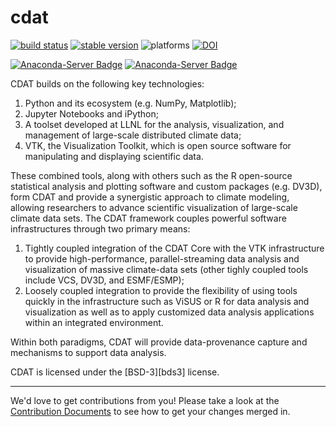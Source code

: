 cdat
======
[![build status](https://travis-ci.org/CDAT/cdat.svg?branch=master)](https://travis-ci.org/CDAT/cdat/builds)
[![stable version](http://img.shields.io/badge/stable%20version-8.1-brightgreen.svg)](https://github.com/CDAT/cdat/releases/tag/v8.1)
![platforms](http://img.shields.io/badge/platforms-linux%20|%20osx-lightgrey.svg)
[![DOI](https://zenodo.org/badge/DOI/10.5281/zenodo.2586088.svg)](https://doi.org/10.5281/zenodo.2586088)

[![Anaconda-Server Badge](https://anaconda.org/cdat/cdat/badges/installer/conda.svg)](https://conda.anaconda.org/cdat)
[![Anaconda-Server Badge](https://anaconda.org/cdat/cdat/badges/downloads.svg)](https://anaconda.org/cdat/cdat)

CDAT builds on the following key technologies:

  1. Python and its ecosystem (e.g. NumPy, Matplotlib);
  2. Jupyter Notebooks and iPython;
  3. A toolset developed at LLNL for the analysis, visualization, and management of large-scale distributed climate data;
  4. VTK, the Visualization Toolkit, which is open source software for manipulating and displaying scientific data.

These combined tools, along with others such as the R open-source statistical
analysis and plotting software and custom packages (e.g. DV3D), form CDAT
and provide a synergistic approach to climate modeling, allowing researchers to
advance scientific visualization of large-scale climate data sets. The CDAT
framework couples powerful software infrastructures through two primary means:

  1. Tightly coupled integration of the CDAT Core with the VTK infrastructure to provide high-performance, parallel-streaming data analysis and visualization of massive climate-data sets (other tighly coupled tools include
  VCS, DV3D, and ESMF/ESMP);
  2. Loosely coupled integration to provide the flexibility of using tools quickly
  in the infrastructure such as ViSUS or R for data analysis and
  visualization as well as to apply customized data analysis applications within
  an integrated environment.

Within both paradigms, CDAT will provide data-provenance capture and
mechanisms to support data analysis.

CDAT is licensed under the [BSD-3][bds3] license.

------
We'd love to get contributions from you! Please take a look at the
[Contribution Documents](CONTRIBUTING.md) to see how to get your changes merged
in.
